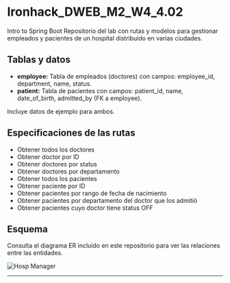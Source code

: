 # Ironhack_DWEB_M2_W4_4.02

Intro to Spring Boot
Repositorio del lab con rutas y modelos para gestionar empleados y pacientes de un hospital distribuido en varias ciudades.

## Tablas y datos

- **employee:** Tabla de empleados (doctores) con campos: employee_id, department, name, status.
- **patient:** Tabla de pacientes con campos: patient_id, name, date_of_birth, admitted_by (FK a employee).

Incluye datos de ejemplo para ambos.

## Especificaciones de las rutas

- Obtener todos los doctores
- Obtener doctor por ID
- Obtener doctores por status
- Obtener doctores por departamento
- Obtener todos los pacientes
- Obtener paciente por ID
- Obtener pacientes por rango de fecha de nacimiento
- Obtener pacientes por departamento del doctor que los admitió
- Obtener pacientes cuyo doctor tiene status OFF

## Esquema

Consulta el diagrama ER incluido en este repositorio para ver las relaciones entre las entidades.

![Hosp Manager](./schema-hosp-manager.png)

---
